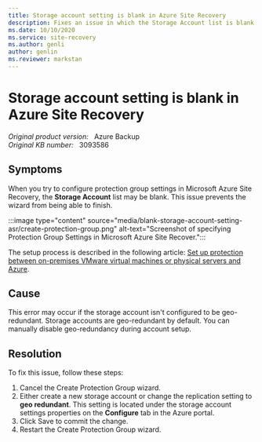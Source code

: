 ```yaml
---
title: Storage account setting is blank in Azure Site Recovery
description: Fixes an issue in which the Storage Account list is blank when you try to configure protection group settings in Azure Site Recovery.
ms.date: 10/10/2020
ms.service: site-recovery
ms.author: genli
author: genlin
ms.reviewer: markstan
---
```

# Storage account setting is blank in Azure Site Recovery

_Original product version:_ &nbsp; Azure Backup  
_Original KB number:_ &nbsp; 3093586

## Symptoms

When you try to configure protection group settings in Microsoft Azure Site Recovery, the **Storage Account** list may be blank. This issue prevents the wizard from being able to finish.

:::image type="content" source="media/blank-storage-account-setting-asr/create-protection-group.png" alt-text="Screenshot of specifying Protection Group Settings in Microsoft Azure Site Recover.":::

The setup process is described in the following article: [Set up protection between on-premises VMware virtual machines or physical servers and Azure](/azure/site-recovery/vmware-azure-tutorial).

## Cause

This error may occur if the storage account isn't configured to be geo-redundant. Storage accounts are geo-redundant by default. You can manually disable geo-redundancy during account setup.

## Resolution

To fix this issue, follow these steps:

1. Cancel the Create Protection Group wizard.
2. Either create a new storage account or change the replication setting to **geo redundant**. This setting is located under the storage account settings properties on the **Configure** tab in the Azure portal.
3. Click Save to commit the change.
4. Restart the Create Protection Group wizard.

